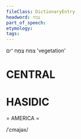```yaml
---
fileClass: DictionaryEntry
headword: צמח
part_of_speech: 
etymology: 
tags: 
---
```

צמח
צֶמַח
־ים
'vegetation'

CENTRAL
========

HASIDIC
=======
= AMERICA = 

/ˈcmajəx/